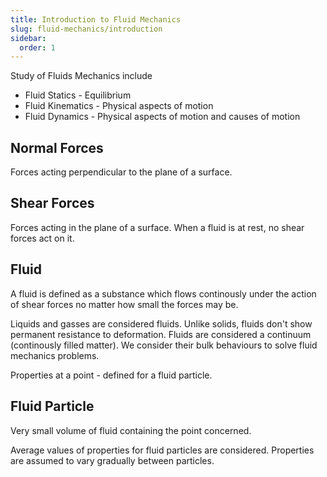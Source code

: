 ```yaml
---
title: Introduction to Fluid Mechanics
slug: fluid-mechanics/introduction
sidebar:
  order: 1
---
```


Study of Fluids Mechanics include

- Fluid Statics - Equilibrium
- Fluid Kinematics - Physical aspects of motion
- Fluid Dynamics - Physical aspects of motion and causes of motion

## Normal Forces

Forces acting perpendicular to the plane of a surface.

## Shear Forces

Forces acting in the plane of a surface. When a fluid is at rest, no shear
forces act on it.

## Fluid

A fluid is defined as a substance which flows continously under the action of
shear forces no matter how small the forces may be.

Liquids and gasses are considered fluids. Unlike solids, fluids don't show
permanent resistance to deformation. Fluids are considered a continuum
(continously filled matter). We consider their bulk behaviours to solve fluid
mechanics problems.

Properties at a point - defined for a fluid particle.

## Fluid Particle

Very small volume of fluid containing the point concerned.

Average values of properties for fluid particles are considered. Properties are
assumed to vary gradually between particles.

